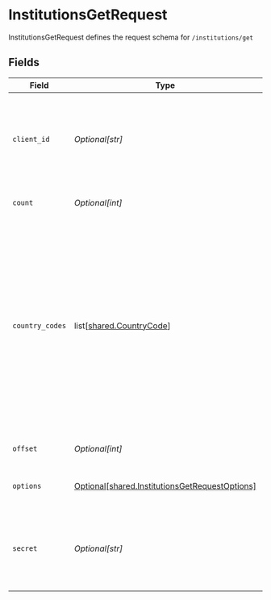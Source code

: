 # InstitutionsGetRequest

InstitutionsGetRequest defines the request schema for `/institutions/get`


## Fields

| Field                                                                                                                                                                                                                                                                                               | Type                                                                                                                                                                                                                                                                                                | Required                                                                                                                                                                                                                                                                                            | Description                                                                                                                                                                                                                                                                                         |
| --------------------------------------------------------------------------------------------------------------------------------------------------------------------------------------------------------------------------------------------------------------------------------------------------- | --------------------------------------------------------------------------------------------------------------------------------------------------------------------------------------------------------------------------------------------------------------------------------------------------- | --------------------------------------------------------------------------------------------------------------------------------------------------------------------------------------------------------------------------------------------------------------------------------------------------- | --------------------------------------------------------------------------------------------------------------------------------------------------------------------------------------------------------------------------------------------------------------------------------------------------- |
| `client_id`                                                                                                                                                                                                                                                                                         | *Optional[str]*                                                                                                                                                                                                                                                                                     | :heavy_minus_sign:                                                                                                                                                                                                                                                                                  | Your Plaid API `client_id`. The `client_id` is required and may be provided either in the `PLAID-CLIENT-ID` header or as part of a request body.                                                                                                                                                    |
| `count`                                                                                                                                                                                                                                                                                             | *Optional[int]*                                                                                                                                                                                                                                                                                     | :heavy_check_mark:                                                                                                                                                                                                                                                                                  | The total number of Institutions to return.                                                                                                                                                                                                                                                         |
| `country_codes`                                                                                                                                                                                                                                                                                     | list[[shared.CountryCode](undefined/models/shared/countrycode.md)]                                                                                                                                                                                                                                  | :heavy_check_mark:                                                                                                                                                                                                                                                                                  | Specify which country or countries to include institutions from, using the ISO-3166-1 alpha-2 country code standard.<br/><br/>In API versions 2019-05-29 and earlier, the `country_codes` parameter is an optional parameter within the `options` object and will default to `[US]` if it is not supplied.<br/> |
| `offset`                                                                                                                                                                                                                                                                                            | *Optional[int]*                                                                                                                                                                                                                                                                                     | :heavy_check_mark:                                                                                                                                                                                                                                                                                  | The number of Institutions to skip.                                                                                                                                                                                                                                                                 |
| `options`                                                                                                                                                                                                                                                                                           | [Optional[shared.InstitutionsGetRequestOptions]](undefined/models/shared/institutionsgetrequestoptions.md)                                                                                                                                                                                          | :heavy_minus_sign:                                                                                                                                                                                                                                                                                  | An optional object to filter `/institutions/get` results.                                                                                                                                                                                                                                           |
| `secret`                                                                                                                                                                                                                                                                                            | *Optional[str]*                                                                                                                                                                                                                                                                                     | :heavy_minus_sign:                                                                                                                                                                                                                                                                                  | Your Plaid API `secret`. The `secret` is required and may be provided either in the `PLAID-SECRET` header or as part of a request body.                                                                                                                                                             |
